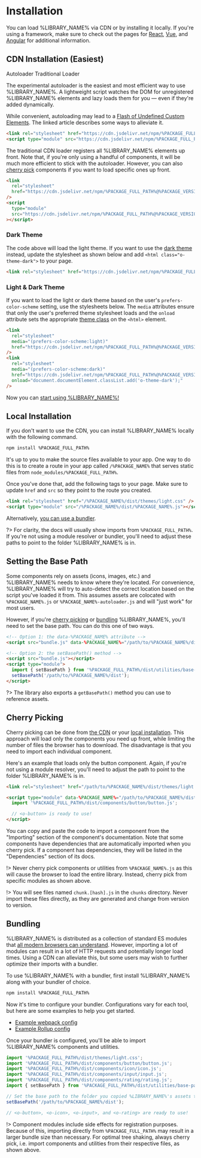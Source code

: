 # Installation

You can load %LIBRARY_NAME% via CDN or by installing it locally. If you're using a framework, make sure to check out the pages for [React](/frameworks/react), [Vue](/frameworks/vue), and [Angular](/frameworks/angular) for additional information.

## CDN Installation (Easiest)

<o-tab-group>
<o-tab slot="nav" panel="autoloader" active>Autoloader</o-tab>
<o-tab slot="nav" panel="traditional">Traditional Loader</o-tab>

<o-tab-panel name="autoloader">

The experimental autoloader is the easiest and most efficient way to use %LIBRARY_NAME%. A lightweight script watches the DOM for unregistered %LIBRARY_NAME% elements and lazy loads them for you — even if they're added dynamically.

While convenient, autoloading may lead to a [Flash of Undefined Custom Elements](https://www.abeautifulsite.net/posts/flash-of-undefined-custom-elements/). The linked article describes some ways to alleviate it.

<!-- prettier-ignore -->
```html
<link rel="stylesheet" href="https://cdn.jsdelivr.net/npm/%PACKAGE_FULL_PATH%@%PACKAGE_VERSION%/dist/themes/light.css" />
<script type="module" src="https://cdn.jsdelivr.net/npm/%PACKAGE_FULL_PATH%@%PACKAGE_VERSION%/dist/%PACKAGE_NAME%-autoloader.js"></script>
```

</o-tab-panel>

<o-tab-panel name="traditional">

The traditional CDN loader registers all %LIBRARY_NAME% elements up front. Note that, if you're only using a handful of components, it will be much more efficient to stick with the autoloader. However, you can also [cherry pick](#cherry-picking) components if you want to load specific ones up front.

```html
<link
  rel="stylesheet"
  href="https://cdn.jsdelivr.net/npm/%PACKAGE_FULL_PATH%@%PACKAGE_VERSION%/dist/themes/light.css"
/>
<script
  type="module"
  src="https://cdn.jsdelivr.net/npm/%PACKAGE_FULL_PATH%@%PACKAGE_VERSION%/dist/%PACKAGE_NAME%.js"
></script>
```

</o-tab-panel>
</o-tab-group>

### Dark Theme

The code above will load the light theme. If you want to use the [dark theme](/getting-started/themes#dark-theme) instead, update the stylesheet as shown below and add `<html class="o-theme-dark">` to your page.

```html
<link rel="stylesheet" href="https://cdn.jsdelivr.net/npm/%PACKAGE_FULL_PATH%@%PACKAGE_VERSION%/dist/themes/dark.css" />
```

### Light & Dark Theme

If you want to load the light or dark theme based on the user's `prefers-color-scheme` setting, use the stylesheets below. The `media` attributes ensure that only the user's preferred theme stylesheet loads and the `onload` attribute sets the appropriate [theme class](/getting-started/themes) on the `<html>` element.

```html
<link
  rel="stylesheet"
  media="(prefers-color-scheme:light)"
  href="https://cdn.jsdelivr.net/npm/%PACKAGE_FULL_PATH%@%PACKAGE_VERSION%/dist/themes/light.css"
/>
<link
  rel="stylesheet"
  media="(prefers-color-scheme:dark)"
  href="https://cdn.jsdelivr.net/npm/%PACKAGE_FULL_PATH%@%PACKAGE_VERSION%/dist/themes/dark.css"
  onload="document.documentElement.classList.add('o-theme-dark');"
/>
```

Now you can [start using %LIBRARY_NAME%!](/getting-started/usage)

## Local Installation

If you don't want to use the CDN, you can install %LIBRARY_NAME% locally with the following command.

```bash
npm install %PACKAGE_FULL_PATH%
```

It's up to you to make the source files available to your app. One way to do this is to create a route in your app called `/%PACKAGE_NAME%` that serves static files from `node_modules/%PACKAGE_FULL_PATH%`.

Once you've done that, add the following tags to your page. Make sure to update `href` and `src` so they point to the route you created.

```html
<link rel="stylesheet" href="/%PACKAGE_NAME%/dist/themes/light.css" />
<script type="module" src="/%PACKAGE_NAME%/dist/%PACKAGE_NAME%.js"></script>
```

Alternatively, [you can use a bundler](#bundling).

?> For clarity, the docs will usually show imports from `%PACKAGE_FULL_PATH%`. If you're not using a module resolver or bundler, you'll need to adjust these paths to point to the folder %LIBRARY_NAME% is in.

## Setting the Base Path

Some components rely on assets (icons, images, etc.) and %LIBRARY_NAME% needs to know where they're located. For convenience, %LIBRARY_NAME% will try to auto-detect the correct location based on the script you've loaded it from. This assumes assets are colocated with `%PACKAGE_NAME%.js` or `%PACKAGE_NAME%-autoloader.js` and will "just work" for most users.

However, if you're [cherry picking](#cherry-picking) or [bundling](#bundling) %LIBRARY_NAME%, you'll need to set the base path. You can do this one of two ways.

```html
<!-- Option 1: the data-%PACKAGE_NAME% attribute -->
<script src="bundle.js" data-%PACKAGE_NAME%="/path/to/%PACKAGE_NAME%/dist"></script>

<!-- Option 2: the setBasePath() method -->
<script src="bundle.js"></script>
<script type="module">
  import { setBasePath } from '%PACKAGE_FULL_PATH%/dist/utilities/base-path.js';
  setBasePath('/path/to/%PACKAGE_NAME%/dist');
</script>
```

?> The library also exports a `getBasePath()` method you can use to reference assets.

## Cherry Picking

Cherry picking can be done from [the CDN](#cdn-installation-easiest) or your [local installation](#local-installation). This approach will load only the components you need up front, while limiting the number of files the browser has to download. The disadvantage is that you need to import each individual component.

Here's an example that loads only the button component. Again, if you're not using a module resolver, you'll need to adjust the path to point to the folder %LIBRARY_NAME% is in.

```html
<link rel="stylesheet" href="/path/to/%PACKAGE_NAME%/dist/themes/light.css" />

<script type="module" data-%PACKAGE_NAME%="/path/to/%PACKAGE_NAME%/dist">
  import '%PACKAGE_FULL_PATH%/dist/components/button/button.js';

  // <o-button> is ready to use!
</script>
```

You can copy and paste the code to import a component from the "Importing" section of the component's documentation. Note that some components have dependencies that are automatically imported when you cherry pick. If a component has dependencies, they will be listed in the "Dependencies" section of its docs.

!> Never cherry pick components or utilities from `%PACKAGE_NAME%.js` as this will cause the browser to load the entire library. Instead, cherry pick from specific modules as shown above.

!> You will see files named `chunk.[hash].js` in the `chunks` directory. Never import these files directly, as they are generated and change from version to version.

## Bundling

%LIBRARY_NAME% is distributed as a collection of standard ES modules that [all modern browsers can understand](https://caniuse.com/es6-module). However, importing a lot of modules can result in a lot of HTTP requests and potentially longer load times. Using a CDN can alleviate this, but some users may wish to further optimize their imports with a bundler.

To use %LIBRARY_NAME% with a bundler, first install %LIBRARY_NAME% along with your bundler of choice.

```bash
npm install %PACKAGE_FULL_PATH%
```

Now it's time to configure your bundler. Configurations vary for each tool, but here are some examples to help you get started.

- [Example webpack config](https://github.com/shoelace-style/webpack-example/blob/master/webpack.config.js)
- [Example Rollup config](https://github.com/shoelace-style/rollup-example/blob/master/rollup.config.js)

Once your bundler is configured, you'll be able to import %LIBRARY_NAME% components and utilities.

```js
import '%PACKAGE_FULL_PATH%/dist/themes/light.css';
import '%PACKAGE_FULL_PATH%/dist/components/button/button.js';
import '%PACKAGE_FULL_PATH%/dist/components/icon/icon.js';
import '%PACKAGE_FULL_PATH%/dist/components/input/input.js';
import '%PACKAGE_FULL_PATH%/dist/components/rating/rating.js';
import { setBasePath } from '%PACKAGE_FULL_PATH%/dist/utilities/base-path.js';

// Set the base path to the folder you copied %LIBRARY_NAME%'s assets to
setBasePath('/path/to/%PACKAGE_NAME%/dist');

// <o-button>, <o-icon>, <o-input>, and <o-rating> are ready to use!
```

!> Component modules include side effects for registration purposes. Because of this, importing directly from `%PACKAGE_FULL_PATH%` may result in a larger bundle size than necessary. For optimal tree shaking, always cherry pick, i.e. import components and utilities from their respective files, as shown above.
